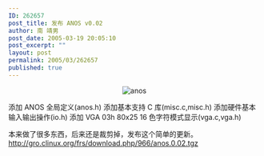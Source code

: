 ```yaml
---
ID: 262657
post_title: 发布 ANOS v0.02
author: 南 靖男
post_date: 2005-03-19 20:05:10
post_excerpt: ""
layout: post
permalink: 2005/03/262657
published: true
---
```

<p align="center"><img src="https://larryli.cn/wp-content/uploads/50/5051/2007/07/logo.bmp" alt="anos" /></p>
添加 ANOS 全局定义(anos.h)
添加基本支持 C 库(misc.c,misc.h)
添加硬件基本输入输出操作(io.h)
添加 VGA 03h 80x25 16 色字符模式显示(vga.c,vga.h)

本来做了很多东西，后来还是裁剪掉，发布这个简单的更新。
<a href="http://gro.clinux.org/frs/download.php/966/anos.0.02.tgz">http://gro.clinux.org/frs/download.php/966/anos.0.02.tgz</a>